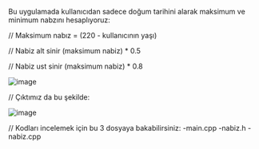 Bu uygulamada kullanıcıdan sadece doğum tarihini alarak maksimum ve minimum nabzını hesaplıyoruz:

// Maksimum nabız = (220 - kullanıcının yaşı)


// Nabiz alt sinir (maksimum nabiz) * 0.5

// Nabiz ust sinir (maksimum nabiz) * 0.8


![image](https://github.com/isleyen/targetHeartRateApp/assets/136992260/3309ecd8-329b-4c78-bc90-7deeff38f969)

// Çıktımız da bu şekilde: 


![image](https://github.com/isleyen/targetHeartRateApp/assets/136992260/d80d91f3-6dd5-4ec1-bdfe-e78747f1e358)



// Kodları incelemek için bu 3 dosyaya bakabilirsiniz:
-main.cpp
-nabiz.h
-nabiz.cpp
